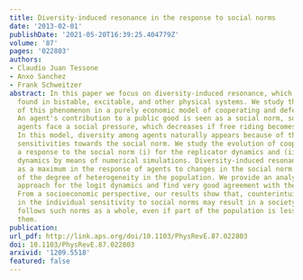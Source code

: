 ```yaml
---
title: Diversity-induced resonance in the response to social norms
date: '2013-02-01'
publishDate: '2021-05-20T16:39:25.404779Z'
volume: '87'
pages: '022803'
authors:
- Claudio Juan Tessone
- Anxo Sanchez
- Frank Schweitzer
abstract: In this paper we focus on diversity-induced resonance, which was recently
  found in bistable, excitable, and other physical systems. We study the appearance
  of this phenomenon in a purely economic model of cooperating and defecting agents.
  An agent's contribution to a public good is seen as a social norm, so defecting
  agents face a social pressure, which decreases if free riding becomes widespread.
  In this model, diversity among agents naturally appears because of the different
  sensitivities towards the social norm. We study the evolution of cooperation as
  a response to the social norm (i) for the replicator dynamics and (ii) for the logit
  dynamics by means of numerical simulations. Diversity-induced resonance is observed
  as a maximum in the response of agents to changes in the social norm as a function
  of the degree of heterogeneity in the population. We provide an analytical, mean-field
  approach for the logit dynamics and find very good agreement with the simulations.
  From a socioeconomic perspective, our results show that, counterintuitively, diversity
  in the individual sensitivity to social norms may result in a society that better
  follows such norms as a whole, even if part of the population is less prone to follow
  them.
publication:
url_pdf: http://link.aps.org/doi/10.1103/PhysRevE.87.022803
doi: 10.1103/PhysRevE.87.022803
arxivid: '1209.5518'
featured: false
---
```

